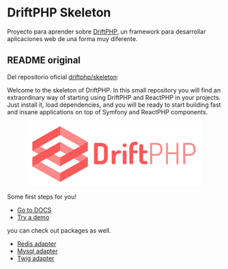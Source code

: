 # DriftPHP Skeleton

Proyecto para aprender sobre [DriftPHP], un framework para desarrollar aplicaciones
web de una forma muy diferente.

## README original

Del repositorio oficial [driftphp/skeleton]:

Welcome to the skeleton of DriftPHP. In this small repository you will find an
extraordinary way of starting using DriftPHP and ReactPHP in your projects. Just
install it, load dependencies, and you will be ready to start building fast and
insane applications on top of Symfony and ReactPHP components.

<p align="center">
  <img src="public/driftphp.png">
</p>

Some first steps for you!

- [Go to DOCS](https://driftphp.io)
- [Try a demo](https://github.com/driftphp/demo)

you can check out packages as well.

- [Redis adapter](https://github.com/driftphp/redis-bundle)
- [Mysql adapter](https://github.com/driftphp/mysql-bundle)
- [Twig adapter](https://github.com/driftphp/twig-bundle)

[DriftPHP]: https://driftphp.io
[driftphp/skeleton]: https://github.com/driftphp/skeleton
